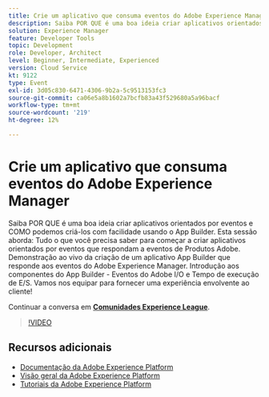 ```yaml
---
title: Crie um aplicativo que consuma eventos do Adobe Experience Manager
description: Saiba POR QUE é uma boa ideia criar aplicativos orientados por eventos e COMO podemos criá-los com facilidade usando o App Builder. Esta sessão aborda tudo o que você precisa saber para começar a criar aplicativos orientados por eventos que respondam a eventos de produtos Adobe. Demonstração ao vivo da criação de um aplicativo App Builder que responde aos eventos do Adobe Experience Manager. Introdução aos componentes do App Builder - Eventos do Adobe I/O e Tempo de execução de E/S. Vamos nos equipar para fornecer uma experiência envolvente ao cliente!
solution: Experience Manager
feature: Developer Tools
topic: Development
role: Developer, Architect
level: Beginner, Intermediate, Experienced
version: Cloud Service
kt: 9122
type: Event
exl-id: 3d05c830-6471-4306-9b2a-5c9513153fc3
source-git-commit: ca06e5a8b1602a7bcfb83a43f529680a5a96bacf
workflow-type: tm+mt
source-wordcount: '219'
ht-degree: 12%

---
```


# Crie um aplicativo que consuma eventos do Adobe Experience Manager

Saiba POR QUE é uma boa ideia criar aplicativos orientados por eventos e COMO podemos criá-los com facilidade usando o App Builder. Esta sessão aborda: Tudo o que você precisa saber para começar a criar aplicativos orientados por eventos que respondam a eventos de Produtos Adobe. Demonstração ao vivo da criação de um aplicativo App Builder que responde aos eventos do Adobe Experience Manager. Introdução aos componentes do App Builder - Eventos do Adobe I/O e Tempo de execução de E/S. Vamos nos equipar para fornecer uma experiência envolvente ao cliente!

Continuar a conversa em **[Comunidades Experience League](https://adobe.ly/3ipjs8p)**.

>[!VIDEO](https://video.tv.adobe.com/v/337566/?quality=12&learn=on&hidetitle=true)

## Recursos adicionais

- [Documentação da Adobe Experience Platform](https://experienceleague.adobe.com/docs/experience-platform.html)
- [Visão geral da Adobe Experience Platform](https://experienceleague.adobe.com/docs/experience-platform/landing/home.html?lang=pt-BR)
- [Tutoriais da Adobe Experience Platform](https://experienceleague.adobe.com/docs/platform-learn/tutorials/overview.html?lang=pt-BR)
